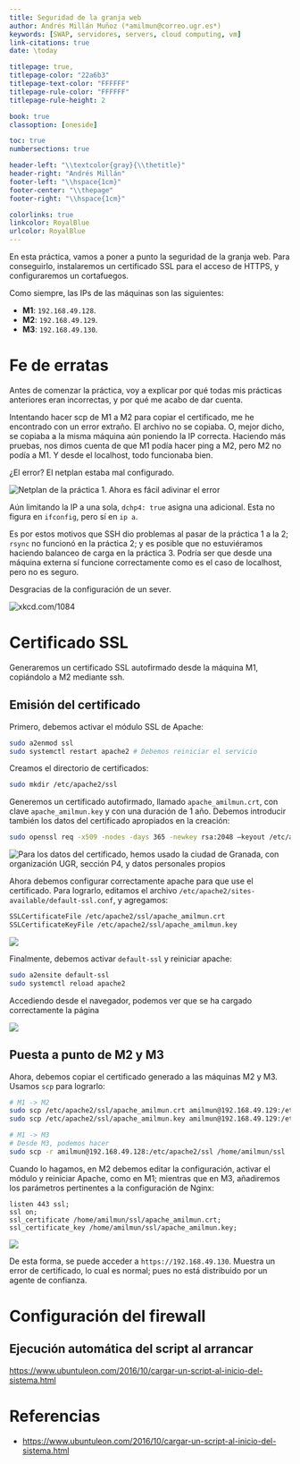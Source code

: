 ```yaml
---
title: Seguridad de la granja web
author: Andrés Millán Muñoz (*amilmun@correo.ugr.es*)
keywords: [SWAP, servidores, servers, cloud computing, vm]
link-citations: true
date: \today

titlepage: true,
titlepage-color: "22a6b3"
titlepage-text-color: "FFFFFF"
titlepage-rule-color: "FFFFFF"
titlepage-rule-height: 2

book: true
classoption: [oneside]

toc: true
numbersections: true

header-left: "\\textcolor{gray}{\\thetitle}"
header-right: "Andrés Millán"
footer-left: "\\hspace{1cm}"
footer-center: "\\thepage"
footer-right: "\\hspace{1cm}"

colorlinks: true
linkcolor: RoyalBlue
urlcolor: RoyalBlue
---
```


<!-- LTeX: language=es -->

En esta práctica, vamos a poner a punto la seguridad de la granja web. Para conseguirlo, instalaremos un certificado SSL para el acceso de HTTPS, y configuraremos un cortafuegos.

Como siempre, las IPs de las máquinas son las siguientes:

- **M1**: `192.168.49.128`.
- **M2**: `192.168.49.129`.
- **M3**: `192.168.49.130`.

# Fe de erratas

Antes de comenzar la práctica, voy a explicar por qué todas mis prácticas anteriores eran incorrectas, y por qué me acabo de dar cuenta.

Intentando hacer scp de M1 a M2 para copiar el certificado, me he encontrado con un error extraño. El archivo no se copiaba. O, mejor dicho, se copiaba a la misma máquina aún poniendo la IP correcta. Haciendo más pruebas, nos dimos cuenta de que M1 podía hacer ping a M2, pero M2 no podía a M1. Y desde el localhost, todo funcionaba bien.

¿El error? El netplan estaba mal configurado.

![Netplan de la práctica 1. Ahora es fácil adivinar el error](img/1/netplan.png)

Aún limitando la IP a una sola, `dchp4: true` asigna una adicional. Esta no figura en `ifconfig`, pero sí en `ip a`.

Es por estos motivos que SSH dio problemas al pasar de la práctica 1 a la 2; `rsync` no funcionó en la práctica 2; y es posible que no estuviéramos haciendo balanceo de carga en la práctica 3. Podría ser que desde una máquina externa sí funcione correctamente como es el caso de localhost, pero no es seguro.

Desgracias de la configuración de un sever.

![xkcd.com/1084](img/4/xkcd.png)

# Certificado SSL

Generaremos un certificado SSL autofirmado desde la máquina M1, copiándolo a M2 mediante ssh.

## Emisión del certificado

Primero, debemos activar el módulo SSL de Apache:

```bash
sudo a2enmod ssl
sudo systemctl restart apache2 # Debemos reiniciar el servicio
```

Creamos el directorio de certificados:

```bash
sudo mkdir /etc/apache2/ssl
```

Generemos un certificado autofirmado, llamado `apache_amilmun.crt`, con clave `apache_amilmun.key` y con una duración de 1 año. Debemos introducir también los datos del certificado apropiados en la creación:

```bash
sudo openssl req -x509 -nodes -days 365 -newkey rsa:2048 –keyout /etc/apache2/ssl/apache_amilmun.key -out /etc/apache2/ssl/apache_amilmun.crt
```

![Para los datos del certificado, hemos usado la ciudad de Granada, con organización UGR, sección P4, y datos personales propios](img/4/generar_ssl.png)

Ahora debemos configurar correctamente apache para que use el certificado. Para lograrlo, editamos el archivo `/etc/apache2/sites-available/default-ssl.conf`, y agregamos:


```bash
SSLCertificateFile /etc/apache2/ssl/apache_amilmun.crt
SSLCertificateKeyFile /etc/apache2/ssl/apache_amilmun.key
```

![](img/4/ssl_config.png)

Finalmente, debemos activar `default-ssl` y reiniciar apache:

```bash
sudo a2ensite default-ssl
sudo systemctl reload apache2
```

Accediendo desde el navegador, podemos ver que se ha cargado correctamente la página

![](img/4/ssl_acceso.png)

## Puesta a punto de M2 y M3

Ahora, debemos copiar el certificado generado a las máquinas M2 y M3. Usamos `scp` para lograrlo:

```bash
# M1 -> M2
sudo scp /etc/apache2/ssl/apache_amilmun.crt amilmun@192.168.49.129:/etc/apache2/ssl/apache_amilmun.crt
sudo scp /etc/apache2/ssl/apache_amilmun.key amilmun@192.168.49.129:/etc/apache2/ssl/apache_amilmun.key

# M1 -> M3
# Desde M3, podemos hacer
sudo scp -r amilmun@192.168.49.128:/etc/apache2/ssl /home/amilmun/ssl
```

Cuando lo hagamos, en M2 debemos editar la configuración, activar el módulo y reiniciar Apache, como en M1; mientras que en M3, añadiremos los parámetros pertinentes a la configuración de Nginx:

```
listen 443 ssl;
ssl on;
ssl_certificate /home/amilmun/ssl/apache_amilmun.crt;
ssl_certificate_key /home/amilmun/ssl/apache_amilmun.key;
```

![](img/4/nginx_ssl.png)

De esta forma, se puede acceder a `https://192.168.49.130`. Muestra un error de certificado, lo cual es normal; pues no está distribuido por un agente de confianza.


# Configuración del firewall

## Ejecución automática del script al arrancar

https://www.ubuntuleon.com/2016/10/cargar-un-script-al-inicio-del-sistema.html

# Referencias

- https://www.ubuntuleon.com/2016/10/cargar-un-script-al-inicio-del-sistema.html